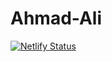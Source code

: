 # Ahmad-Ali
[![Netlify Status](https://api.netlify.com/api/v1/badges/159b8bd7-209b-4dc6-8667-d8989f724f4f/deploy-status)](https://app.netlify.com/sites/loving-benz-169884/deploys)
